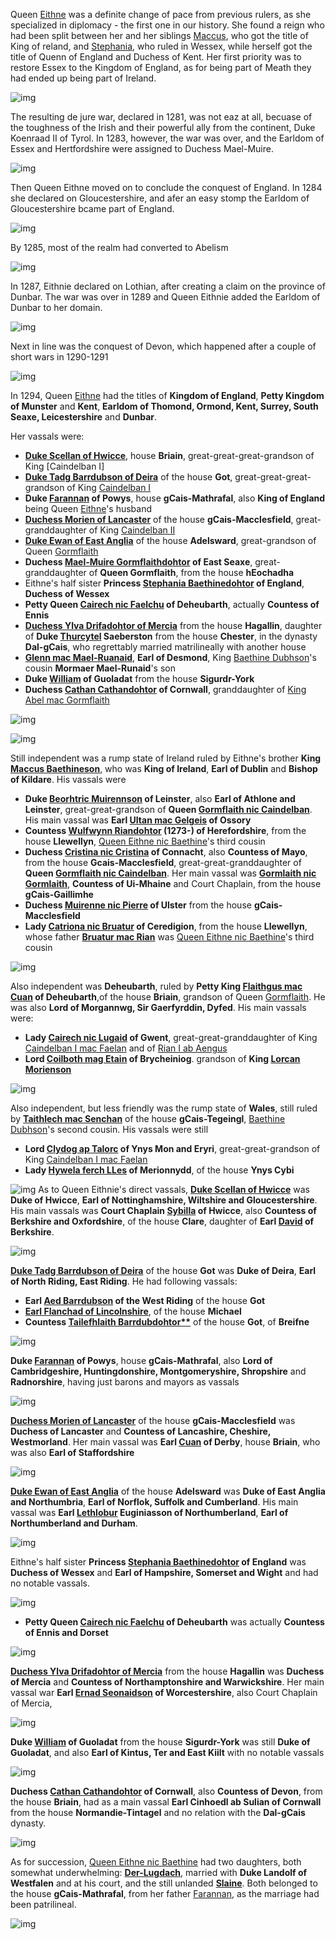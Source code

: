  Queen [Eithne](../p/eithne_nic_baethine_1238.md) was a definite change of pace from previous rulers, as she specialized in diplomacy - the first one in our history. 
 She found a reign who had been split between her and her siblings [Maccus](../p/maccus_baethineson_1273.md), who got the title of King of reland, and [Stephania](../p/stephania_baethinedohtor_1276.md), who ruled in Wessex, while herself got the title of Quenn of England and Duchess of Kent. 
 Her first priority was to restore Essex to the Kingdom of England, as for being part of Meath they had ended up being part of Ireland. 
 
 ![img](17-Queen-Eithne-1294/map1.jpg)

 The resulting de jure war, declared in 1281, was not eaz at all, becuase of the toughness of the Irish and their powerful ally from the continent, Duke Koenraad II of Tyrol. In 1283, however, the war was over, and the Earldom of Essex and Hertfordshire were assigned to Duchess Mael-Muire.
 
 ![img](17-Queen-Eithne-1294/war2.jpg)
 
 Then Queen Eithne moved on to conclude the conquest of England. In 1284 she declared on Gloucestershire, and afer an easy stomp the Earldom of Gloucestershire bcame part of England.
 
 ![img](17-Queen-Eithne-1294/war3.jpg)
  
  By 1285, most of the realm had converted to Abelism 
  
 ![img](17-Queen-Eithne-1294/abel1.jpg)
 
 In 1287, Eithnie declared on Lothian, after creating a claim on the province of Dunbar. The war was over in 1289 and Queen Eithnie added the Earldom of Dunbar to her domain. 
 
 ![img](17-Queen-Eithne-1294/war4.jpg)
 
Next in line was the conquest of Devon, which happened after a couple of short wars in 1290-1291

 ![img](17-Queen-Eithne-1294/war5.jpg)
 
 In 1294,  Queen [Eithne](../p/eithne_nic_baethine_1238.md) had the titles of **Kingdom of England**, **Petty Kingdom of Munster** and **Kent**, **Earldom of Thomond, Ormond, Kent, Surrey, South Seaxe, Leicestershire** and **Dunbar**.
 
 Her vassals were:
 
 - [**Duke Scellan of Hwicce**](../p/scellan_1255.md), house **Briain**, great-great-great-grandson of King [Caindelban I]
 - [**Duke Tadg Barrdubson of Deira**](../p/tadg_barrdubson_1257.md) of the house **Got**, great-great-great-grandson of King [Caindelban I](../p/caindelban_i_mac_faelan_1114.md)
 - **Duke [Farannan](../p/farannan_1239.md) of Powys**, house **gCais-Mathrafal**, also **King of England** being  Queen [Eithne](../p/eithne_nic_baethine_1238.md)'s husband
 - [**Duchess Morien of Lancaster**](../p/morien_1226.md) of the house **gCais-Macclesfield**, great-granddaughter of King [Caindelban II](../p/caindelban_ii_mac_caindelban_1147.md)
 - [**Duke Ewan of East Anglia**](../p/ewan_1232.md) of the house **Adelsward**, great-grandson of Queen [Gormflaith](../p/gormflaith_nic_caindelban_1171.md)
 - **Duchess [Mael-Muire Gormflaithdohtor](../p/mael-muire_gormflaithdohtor_1268.md) of East Seaxe**, great-granddaughter of **Queen Gormflaith**, from the house **hEochadha**
 - Eithne's half sister **Princess [Stephania Baethinedohtor](../p/stephania_baethinedohtor_1276.md) of England**, **Duchess of Wessex**
 - **Petty Queen [Cairech nic Faelchu](../p/cairech_nic_faelchu_1235.md) of Deheubarth**, actually **Countess of Ennis**
 - [**Duchess Ylva Drifadohtor of Mercia**](../p/ylva_drifadohtor_1261.md) from the house **Hagallin**, daughter of **Duke [Thurcytel](../p/thurcytel_saebertson_1228.md) Saeberston** from the house **Chester**, in the dynasty **Dal-gCais**, who regrettably married matrilineally with another house
 - **[Glenn mac Mael-Ruanaid](../p/glenn_mac_mael-ruanaid_1242.md)**, **Earl of Desmond**,  King [Baethine Dubhson](../p/baethine_dubhson_1205.md)'s cousin  **Mormaer Mael-Runaid**'s son 
 - **Duke [William](../p/william_1247.md) of Guoladat** from the house **Sigurdr-York** 
 - **Duchess [Cathan Cathandohtor](../p/cathan_cathandohtor_1247.md) of Cornwall**, granddaughter of [King Abel mac Gormflaith](../p/abel_mac_gormflaith_1190.md)
 
 
 ![img](17-Queen-Eithne-1294/map2.jpg)
 
 ![img](17-Queen-Eithne-1294/map3.jpg)
 
 Still independent was a rump state of Ireland ruled by Eithne's brother **King [Maccus Baethineson](../p/maccus_baethineson_1273.md)**, who was **King of Ireland**, **Earl of Dublin** and **Bishop of Kildare**. His vassals were
 
 - **Duke [Beorhtric Muirennson](../p/beorhtric_muirennson_1265.md) of Leinster**, also **Earl of Athlone and Leinster**, great-great-grandson of **Queen [Gormflaith nic Caindelban](../p/gormflaith_nic_caindelban_1171.md)**. His main vassal was **Earl [Ultan mac Gelgeis](../p/ultan_mac_gelgeis_1249.md) of Ossory**
 - **Countess [Wulfwynn Riandohtor](../p/wulfwynn_riandohtor_1273.md) (1273-) of Herefordshire**, from the house **Llewellyn**, [Queen Eithne nic Baethine](../p/eithne_nic_baethine_1238.md)'s third cousin
 - **Duchess [Cristina nic Cristina](../p/cristina_nic_cristina_1277.md) of Connacht**, also **Countess of Mayo**, from the house **Gcais-Macclesfield**,  great-great-granddaughter of **Queen [Gormflaith nic Caindelban](../p/gormflaith_nic_caindelban_1171.md)**. Her main vassal was **[Gormlaith nic Gormlaith](../p/gormlaith_nic_gormlaith_1231.md)**, **Countess of Ui-Mhaine** and Court Chaplain, from the house **gCais-Gaillimhe**
 - **Duchess [Muirenne nic Pierre](../p/muirenne_nic_pierre_1275.md) of Ulster** from the house **gCais-Macclesfield**
 - **Lady [Catriona nic Bruatur](../p/catriona_nic_bruatur_1261.md) of Ceredigion**, from the house **Llewellyn**, whose father  [**Bruatur mac Rian**](../p/bruatur_mac_rian_1241.md) was [Queen Eithne nic Baethine](../p/eithne_nic_baethine_1238.md)'s third cousin
 
 
 ![img](17-Queen-Eithne-1294/map4.jpg)
 
 Also independent was **Deheubarth**, ruled by  **Petty King [Flaithgus mac Cuan](../p/flaithgus_mac_cuan_1236.md) of Deheubarth**,of the house **Briain**,  grandson of Queen [Gormflaith](../p/gormflaith_nic_caindelban_1171.md). He was also **Lord of Morgannwg, Sir Gaerfyrddin, Dyfed**. His main vassals were:
 
 - **Lady [Cairech nic Lugaid](../p/cairech_nic_lugaid_1250.md) of Gwent**, great-great-granddaughter of King [Caindelban I mac Faelan](../p/caindelban_i_mac_faelan_1114.md)  and of [Rian I ab Aengus](../p/rian_i_ab_aengus_1144.md) 
 - **Lord [Coilboth mag Etain](../p/coilboth_mag_etain_1287.md) of Brycheiniog**. grandson of **King [Lorcan Morienson](../p/lorcan_morienson_1204.md)**
 
 ![img](17-Queen-Eithne-1294/map5.jpg)
  
  Also independent, but less friendly was the rump state of **Wales**, still ruled by **[Taithlech mac Senchan](../p/taithlech_mac_senchan_1243.md)** of the house **gCais-Tegeingl**, [Baethine Dubhson](../p/baethine_dubhson_1205.md)'s second cousin. His vassals were still
  
- **Lord [Clydog ap Talorc](../p/clydog_ap_talorc_1227.md) of Ynys Mon and Eryri**, great-great-grandson of King [Caindelban I mac Faelan](../p/caindelban_i_mac_faelan_1114.md) 
- **Lady [Hywela ferch LLes](../p/hywela_ferch_lles_1242.md) of Merionnydd**, of the house **Ynys Cybi**

 ![img](17-Queen-Eithne-1294/map6.jpg)
   As to Queen Eithnie's direct vassals, [**Duke Scellan of Hwicce**](../p/scellan_1255.md) was **Duke of Hwicce**, **Earl of Nottinghamshire, Wiltshire and Gloucestershire**. His main vassals was **Court Chaplain [Sybilla](../p/sybilla_1248.md) of Hwicce**, also **Countess of Berkshire and Oxfordshire**, of the house **Clare**, daughter of **Earl [David](../p/david_1231.md) of Berkshire**. 

  ![img](17-Queen-Eithne-1294/map7.jpg)
  
[**Duke Tadg Barrdubson of Deira**](../p/tadg_barrdubson_1257.md) of the house **Got** was **Duke of Deira**, **Earl of North Riding, East Riding**. He had following vassals:

- **Earl [Aed Barrdubson](../p/aed_barrdubson_1261.md) of the West Riding** of the house **Got**
- [**Earl Flanchad of Lincolnshire**](../p/flanchad_1231.md), of the house **Michael**
- **Countess [Tailefhlaith Barrdubdohtor**](../p/tailefhlaith_barrdubdohtor_1252.md)** of the house **Got**, of **Breifne**

 ![img](17-Queen-Eithne-1294/map8.jpg)
 
**Duke [Farannan](../p/farannan_1239.md) of Powys**, house **gCais-Mathrafal**, also **Lord of Cambridgeshire, Huntingdonshire, Montgomeryshire, Shropshire** and **Radnorshire**, having just barons and mayors as vassals
 
![img](17-Queen-Eithne-1294/map9.jpg)
  
[**Duchess Morien of Lancaster**](../p/morien_1226.md) of the house **gCais-Macclesfield** was **Duchess of Lancaster** and **Countess of Lancashire, Cheshire, Westmorland**. Her main vassal was **Earl [Cuan](../p/cuan_mac_cuan_1245.md) of Derby**, house **Briain**, who was also **Earl of Staffordshire**

![img](17-Queen-Eithne-1294/map10.jpg)

[**Duke Ewan of East Anglia**](../p/ewan_1232.md) of the house **Adelsward** was **Duke of East Anglia and Northumbria**, **Earl of Norflok, Suffolk and Cumberland**. His main vassal was **Earl [Lethlobur](../p/lethlobur_mag_euginia_1241.md) Euginiasson of Northumberland**, **Earl of Northumberland and Durham**.

![img](17-Queen-Eithne-1294/map11.jpg) 

Eithne's half sister **Princess [Stephania Baethinedohtor](../p/stephania_baethinedohtor_1276.md) of England** was **Duchess of Wessex** and **Earl of Hampshire, Somerset and Wight** and had no notable vassals.

![img](17-Queen-Eithne-1294/map12.jpg) 

- **Petty Queen [Cairech nic Faelchu](../p/cairech_nic_faelchu_1235.md) of Deheubarth** was actually **Countess of Ennis and Dorset**

![img](17-Queen-Eithne-1294/map13.jpg) 

[**Duchess Ylva Drifadohtor of Mercia**](../p/ylva_drifadohtor_1261.md) from the house **Hagallin** was **Duchess of Mercia** and **Countess of Northamptonshire and Warwickshire**. Her main vassal war **Earl [Ernad Seonaidson](../p/ernad_seonaidson_1245.md) of Worcestershire**, also Court Chaplain of Mercia,

![img](17-Queen-Eithne-1294/map14.jpg) 

**Duke [William](../p/william_1247.md) of Guoladat** from the house **Sigurdr-York** was still  **Duke of Guoladat**, and also **Earl of Kintus, Ter and East Kiilt** with no notable vassals

![img](17-Queen-Eithne-1294/map15.jpg) 

 **Duchess [Cathan Cathandohtor](../p/cathan_cathandohtor_1247.md)  of Cornwall**, also **Countess of Devon**, from the house **Briain**, had as a main vassal **Earl Cinhoedl ab Sulian of Cornwall** from the house **Normandie-Tintagel** and no relation with the **Dal-gCais** dynasty.


 ![img](17-Queen-Eithne-1294/map16.jpg) 

As for succession, [Queen Eithne nic Baethine](../p/eithne_nic_baethine_1238.md) had two daughters, both somewhat underwhelming: **[Der-Lugdach](../p/der-lugdach_1266.md)**, married with **Duke Landolf of Westfalen** and at his court, and the still unlanded **[Slaine](../p/slaine_eithnedohtor_1268.md)**. Both belonged to the house **gCais-Mathrafal**, from her father [Farannan](../p/farannan_1239.md), as the marriage had been patrilineal.

![img](17-Queen-Eithne-1294/fam1.jpg) 



